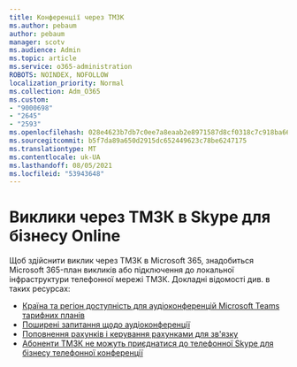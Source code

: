 ```yaml
---
title: Конференції через ТМЗК
ms.author: pebaum
author: pebaum
manager: scotv
ms.audience: Admin
ms.topic: article
ms.service: o365-administration
ROBOTS: NOINDEX, NOFOLLOW
localization_priority: Normal
ms.collection: Adm_O365
ms.custom:
- "9000698"
- "2645"
- "2593"
ms.openlocfilehash: 028e4623b7db7c0ee7a8eaab2e8971587d8cf0318c7c918ba6621f0d57b116be
ms.sourcegitcommit: b5f7da89a650d2915dc652449623c78be6247175
ms.translationtype: MT
ms.contentlocale: uk-UA
ms.lasthandoff: 08/05/2021
ms.locfileid: "53943648"
---
```

# <a name="pstn-calling-with-skype-for-business-online"></a>Виклики через ТМЗК в Skype для бізнесу Online

Щоб здійснити виклик через ТМЗК в [](https://docs.microsoft.com/microsoftteams/what-is-phone-system-in-office-365#more-about-calling-plans) Microsoft 365, знадобиться Microsoft 365-план викликів або підключення до локальної інфраструктури телефонної мережі ТМЗК. Докладні відомості див. в таких ресурсах: 

- [Країна та регіон доступність для аудіоконференцій Microsoft Teams тарифних планів](https://docs.microsoft.com/microsoftteams/country-and-region-availability-for-audio-conferencing-and-calling-plans/country-and-region-availability-for-audio-conferencing-and-calling-plans) 
- [Поширені запитання щодо аудіоконференції](https://docs.microsoft.com/microsoftteams/audio-conferencing-common-questions)
- [Поповнення рахунків і керування рахунками для зв'язку](https://docs.microsoft.com/microsoftteams/add-funds-and-manage-communications-credits)
- [Абоненти ТМЗК не можуть приєднатися до телефонної Skype для бізнесу телефонної конференції](https://docs.microsoft.com/SkypeForBusiness/troubleshoot/online-conferencing/pstn-callers-cant-join-dial-in-call)